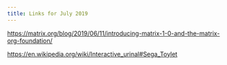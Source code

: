```yaml
---
title: Links for July 2019
---
```


https://matrix.org/blog/2019/06/11/introducing-matrix-1-0-and-the-matrix-org-foundation/

https://en.wikipedia.org/wiki/Interactive_urinal#Sega_Toylet
